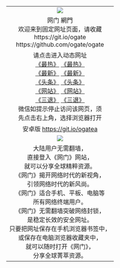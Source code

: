 ﻿<table>
  <tr>
    <td align=center><img src="https://cloud.githubusercontent.com/assets/11880933/13434984/f430fae2-e012-11e5-814f-c2df1e82b247.jpg" /></td>
  </tr>
  <tr>
    <td align=center>网门 網門<br/>
      欢迎来到固定网址页面，请收藏<br/>
      https://git.io/ogate<br/>
      https://github.com/ogate/ogate<br/>
    </td>
  </tr>
  <tr>
    <td align=center>请点击进入动态网址<br/>
      <a href="https://s3.ap-northeast-2.amazonaws.com/ogates/oGate.htm?ogLike&from=oGate">《最热》</a>
      <a href="https://s3-ap-southeast-2.amazonaws.com/ogatey/oGate.htm?ogLike&from=oGate">《最热》</a><br/>
      <a href="https://s3.ap-northeast-2.amazonaws.com/ogates/oGate.htm?ogLate&from=oGate">《最新》</a>
      <a href="https://s3-ap-southeast-2.amazonaws.com/ogatey/oGate.htm?ogLate&from=oGate">《最新》</a><br/>
      <a href="https://s3.ap-northeast-2.amazonaws.com/ogates/oGate.htm?ogNews&from=oGate">《头条》</a>
      <a href="https://s3-ap-southeast-2.amazonaws.com/ogatey/oGate.htm?ogNews&from=oGate">《头条》</a><br/>
      <a href="https://s3.ap-northeast-2.amazonaws.com/ogates/oGate.htm?ogSite&from=oGate">《网站》</a>
      <a href="https://s3-ap-southeast-2.amazonaws.com/ogatey/oGate.htm?ogSite&from=oGate">《网站》</a><br/>
      <a href="https://s3.ap-northeast-2.amazonaws.com/ogates/oGate.htm?ogST.aspx&from=oGate">《三退》</a>
      <a href="https://exit.rwbcode.com/?ogST.aspx&from=oGate">《三退》</a><br/>
      微信如提示停止访问该网页，须<br/>
      先点击右上角，选择浏览器打开<br/>
    </td>
  </tr>
  <tr>
    <td align=center>
      安卓版 <a href="https://raw.githubusercontent.com/ogate/up/master/ogate.apk">https://git.io/ogatea</a><br/>
    </td>
  </tr>
  <tr>
    <td align=center><img src="https://cloud.githubusercontent.com/assets/11880933/15631437/70d0a74e-259d-11e6-946f-6237b4b657bd.jpg"/></td>
  </tr>
  <tr>
    <td align=center>
大陆用户无需翻墙，<br/>
直接登入《网门》网站，<br/>就可以分享全球精粹资源。<br/>
《网门》揭开网络时代的新视角，<br/>引领网络时代的新风尚。<br/>
《网门》适合手机、平板、电脑等<br/>所有网络终端用户。<br/>
《网门》无需翻墙突破网络封锁，<br/>是稳定长效的安全网址。<br/>
只要把网址保存在手机浏览器书签中，<br/>或保存在电脑浏览器收藏夹中，<br/>
就可以随时打开《网门》，<br/>
分享全球菁萃资源。<br/></td>
  </tr>
</table>    